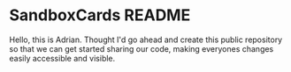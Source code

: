 # SandboxCards README
Hello, this is Adrian. Thought I'd go ahead and create this public repository so that we can get started sharing our code, making everyones changes easily accessible and visible.

